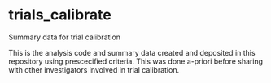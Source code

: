 # trials_calibrate
Summary data for trial calibration 

This is the analysis code and summary data created and deposited in this repository using prescecified criteria. This was done a-priori before sharing with other investigators involved in trial calibration. 
